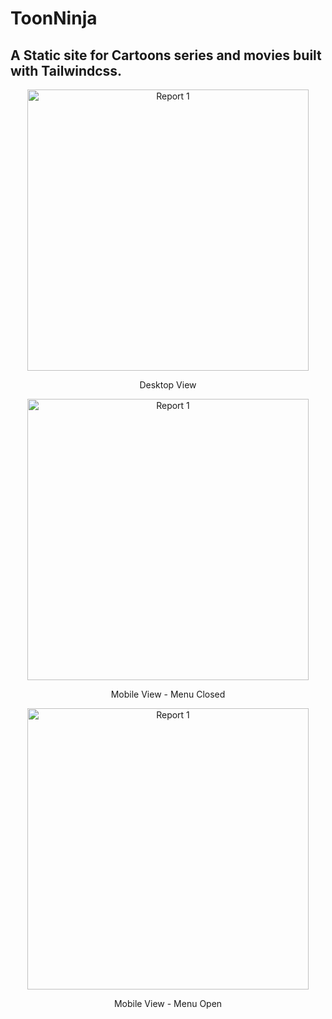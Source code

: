 # ToonNinja
## A Static site for Cartoons series and movies built with Tailwindcss.

<p align="center"><img src="https://github.com/SpecTEviL/ToonNinja/blob/main/Desktop%20View.png" alt="Report 1" height="450" /></p>
<p align="center">Desktop View</p>
<p align="center"><img src="https://github.com/SpecTEviL/ToonNinja/blob/main/Mobile%20View%20-%20Nav%20Menu%20Closed.png" alt="Report 1" height="450" /></p>
<p align="center">Mobile View - Menu Closed</p>
<p align="center"><img src="https://github.com/SpecTEviL/ToonNinja/blob/main/Mobile%20View%20-%20Nav%20Menu%20Open.png" alt="Report 1" height="450" /></p>
<p align="center">Mobile View - Menu Open</p>
